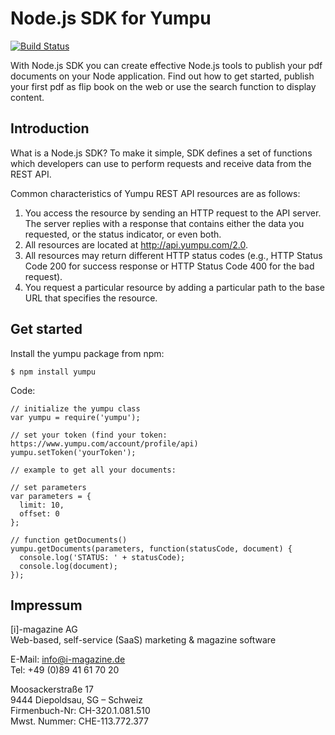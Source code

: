 # Node.js SDK for Yumpu

[![Build Status](https://travis-ci.org/Yumpu/YumpuNodeJSSDK.svg?branch=master)](https://travis-ci.org/Yumpu/YumpuNodeJSSDK)

With Node.js SDK you can create effective Node.js tools to publish your pdf documents on your Node application. Find out how to get started, publish your first pdf as flip book on the web or use the search function to display content.

## Introduction

What is a Node.js SDK? To make it simple, SDK defines a set of functions which developers can use to perform requests and receive data from the REST API.

Common characteristics of Yumpu REST API resources are as follows:

1. You access the resource by sending an HTTP request to the API server. The server replies with a response that contains either the data you requested, or the status indicator, or even both.
2. All resources are located at http://api.yumpu.com/2.0.
3. All resources may return different HTTP status codes (e.g., HTTP Status Code 200 for success response or HTTP Status Code 400 for the bad request).
4. You request a particular resource by adding a particular path to the base URL that specifies the resource.

## Get started

Install the yumpu package from npm:
```
$ npm install yumpu
```

Code:
```
// initialize the yumpu class
var yumpu = require('yumpu');

// set your token (find your token: https://www.yumpu.com/account/profile/api)
yumpu.setToken('yourToken');

// example to get all your documents:

// set parameters
var parameters = {
  limit: 10,
  offset: 0
};

// function getDocuments()
yumpu.getDocuments(parameters, function(statusCode, document) {
  console.log('STATUS: ' + statusCode);
  console.log(document);
});
```

## Impressum

[i]-magazine AG<br>
Web-based, self-service (SaaS) marketing & magazine software

E-Mail: info@i-magazine.de<br>
Tel: +49 (0)89 41 61 70 20

Moosackerstraße 17<br>
9444 Diepoldsau, SG – Schweiz<br>
Firmenbuch-Nr: CH-320.1.081.510<br>
Mwst. Nummer: CHE-113.772.377
